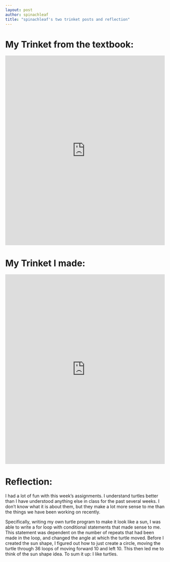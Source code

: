 ```yaml
---
layout: post
author: spinachleaf
title: "spinachleaf's two trinket posts and reflection"
---
```


# My Trinket from the textbook:
<iframe src="https://trinket.io/embed/python/c3f9609029" width="100%" height="600" frameborder="0" marginwidth="0" marginheight="0" allowfullscreen></iframe>

# My Trinket I made:
<iframe src="https://trinket.io/embed/python/9e5922a6e1" width="100%" height="600" frameborder="0" marginwidth="0" marginheight="0" allowfullscreen></iframe>

# Reflection:
I had a lot of fun with this week’s assignments. I understand turtles better than I have understood anything else in class for the past several weeks. I don’t know what it is about them, but they make a lot more sense to me than the things we have been working on recently.

Specifically, writing my own turtle program to make it look like a sun, I was able to write a for loop with conditional statements that made sense to me. This statement was dependent on the number of repeats that had been made in the loop, and changed the angle at which the turtle moved. Before I created the sun shape, I figured out how to just create a circle, moving the turtle through 36 loops of moving forward 10 and left 10. This then led me to think of the sun shape idea. To sum it up: I like turtles.
